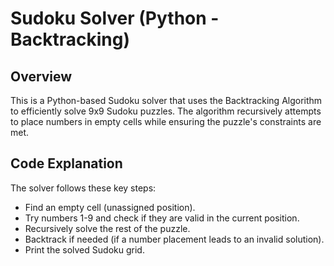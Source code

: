 # Sudoku Solver (Python - Backtracking)

## Overview

This is a Python-based Sudoku solver that uses the Backtracking Algorithm to efficiently solve 9x9 Sudoku puzzles. The algorithm recursively attempts to place numbers in empty cells while ensuring the puzzle's constraints are met.

## Code Explanation

The solver follows these key steps:
- Find an empty cell (unassigned position).
- Try numbers 1-9 and check if they are valid in the current position.
- Recursively solve the rest of the puzzle.
- Backtrack if needed (if a number placement leads to an invalid solution).
- Print the solved Sudoku grid.
